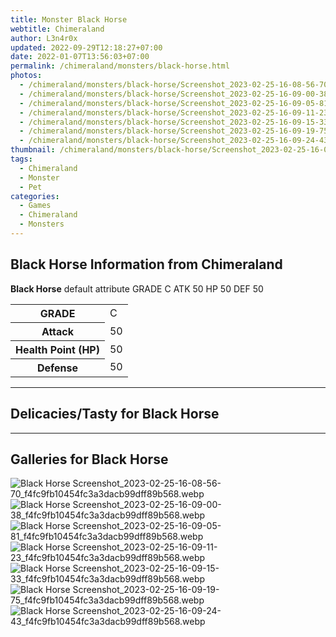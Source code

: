 ```yaml
---
title: Monster Black Horse
webtitle: Chimeraland
author: L3n4r0x
updated: 2022-09-29T12:18:27+07:00
date: 2022-01-07T13:56:03+07:00
permalink: /chimeraland/monsters/black-horse.html
photos:
  - /chimeraland/monsters/black-horse/Screenshot_2023-02-25-16-08-56-70_f4fc9fb10454fc3a3dacb99dff89b568.webp
  - /chimeraland/monsters/black-horse/Screenshot_2023-02-25-16-09-00-38_f4fc9fb10454fc3a3dacb99dff89b568.webp
  - /chimeraland/monsters/black-horse/Screenshot_2023-02-25-16-09-05-81_f4fc9fb10454fc3a3dacb99dff89b568.webp
  - /chimeraland/monsters/black-horse/Screenshot_2023-02-25-16-09-11-23_f4fc9fb10454fc3a3dacb99dff89b568.webp
  - /chimeraland/monsters/black-horse/Screenshot_2023-02-25-16-09-15-33_f4fc9fb10454fc3a3dacb99dff89b568.webp
  - /chimeraland/monsters/black-horse/Screenshot_2023-02-25-16-09-19-75_f4fc9fb10454fc3a3dacb99dff89b568.webp
  - /chimeraland/monsters/black-horse/Screenshot_2023-02-25-16-09-24-43_f4fc9fb10454fc3a3dacb99dff89b568.webp
thumbnail: /chimeraland/monsters/black-horse/Screenshot_2023-02-25-16-08-56-70_f4fc9fb10454fc3a3dacb99dff89b568.webp
tags:
  - Chimeraland
  - Monster
  - Pet
categories:
  - Games
  - Chimeraland
  - Monsters
---
```


<section id="bootstrap-wrapper"><link rel="stylesheet" href="https://cdn.statically.io/gh/dimaslanjaka/Web-Manajemen/40ac3225/css/bootstrap-4.5-wrapper.css"/><h2>Black Horse Information from Chimeraland</h2><p><b>Black Horse</b> default attribute GRADE C ATK 50 HP 50 DEF 50<table><tr><th>GRADE</th><td>C</td></tr><tr><th>Attack</th><td>50</td></tr><tr><th>Health Point (HP)</th><td>50</td></tr><tr><th>Defense</th><td>50</td></tr></table></p><hr/><h2>Delicacies/Tasty for Black Horse</h2><hr/><div id="gallery"><h2>Galleries for Black Horse</h2><div class="row"><div class="col-lg-6 col-12"><img src="/chimeraland/monsters/black-horse/Screenshot_2023-02-25-16-08-56-70_f4fc9fb10454fc3a3dacb99dff89b568.webp" alt="Black Horse Screenshot_2023-02-25-16-08-56-70_f4fc9fb10454fc3a3dacb99dff89b568.webp"/></div><div class="col-lg-6 col-12"><img src="/chimeraland/monsters/black-horse/Screenshot_2023-02-25-16-09-00-38_f4fc9fb10454fc3a3dacb99dff89b568.webp" alt="Black Horse Screenshot_2023-02-25-16-09-00-38_f4fc9fb10454fc3a3dacb99dff89b568.webp"/></div><div class="col-lg-6 col-12"><img src="/chimeraland/monsters/black-horse/Screenshot_2023-02-25-16-09-05-81_f4fc9fb10454fc3a3dacb99dff89b568.webp" alt="Black Horse Screenshot_2023-02-25-16-09-05-81_f4fc9fb10454fc3a3dacb99dff89b568.webp"/></div><div class="col-lg-6 col-12"><img src="/chimeraland/monsters/black-horse/Screenshot_2023-02-25-16-09-11-23_f4fc9fb10454fc3a3dacb99dff89b568.webp" alt="Black Horse Screenshot_2023-02-25-16-09-11-23_f4fc9fb10454fc3a3dacb99dff89b568.webp"/></div><div class="col-lg-6 col-12"><img src="/chimeraland/monsters/black-horse/Screenshot_2023-02-25-16-09-15-33_f4fc9fb10454fc3a3dacb99dff89b568.webp" alt="Black Horse Screenshot_2023-02-25-16-09-15-33_f4fc9fb10454fc3a3dacb99dff89b568.webp"/></div><div class="col-lg-6 col-12"><img src="/chimeraland/monsters/black-horse/Screenshot_2023-02-25-16-09-19-75_f4fc9fb10454fc3a3dacb99dff89b568.webp" alt="Black Horse Screenshot_2023-02-25-16-09-19-75_f4fc9fb10454fc3a3dacb99dff89b568.webp"/></div><div class="col-lg-6 col-12"><img src="/chimeraland/monsters/black-horse/Screenshot_2023-02-25-16-09-24-43_f4fc9fb10454fc3a3dacb99dff89b568.webp" alt="Black Horse Screenshot_2023-02-25-16-09-24-43_f4fc9fb10454fc3a3dacb99dff89b568.webp"/></div></div></div></section>